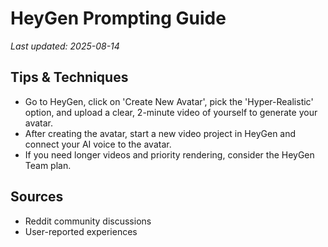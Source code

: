 # HeyGen Prompting Guide

*Last updated: 2025-08-14*

## Tips & Techniques

- Go to HeyGen, click on 'Create New Avatar', pick the 'Hyper-Realistic' option, and upload a clear, 2-minute video of yourself to generate your avatar.
- After creating the avatar, start a new video project in HeyGen and connect your AI voice to the avatar.
- If you need longer videos and priority rendering, consider the HeyGen Team plan.

## Sources

- Reddit community discussions
- User-reported experiences
